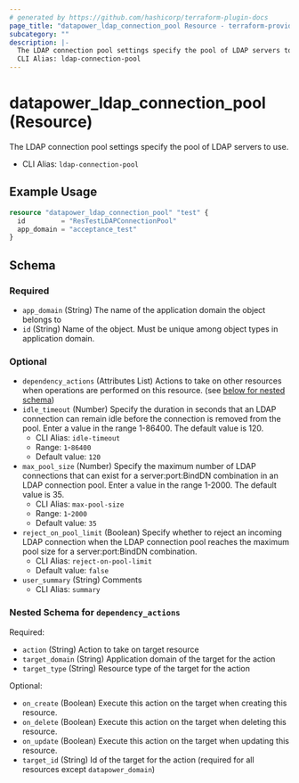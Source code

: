 ```yaml
---
# generated by https://github.com/hashicorp/terraform-plugin-docs
page_title: "datapower_ldap_connection_pool Resource - terraform-provider-datapower"
subcategory: ""
description: |-
  The LDAP connection pool settings specify the pool of LDAP servers to use.
  CLI Alias: ldap-connection-pool
---
```


# datapower_ldap_connection_pool (Resource)

The LDAP connection pool settings specify the pool of LDAP servers to use.
  - CLI Alias: `ldap-connection-pool`

## Example Usage

```terraform
resource "datapower_ldap_connection_pool" "test" {
  id         = "ResTestLDAPConnectionPool"
  app_domain = "acceptance_test"
}
```

<!-- schema generated by tfplugindocs -->
## Schema

### Required

- `app_domain` (String) The name of the application domain the object belongs to
- `id` (String) Name of the object. Must be unique among object types in application domain.

### Optional

- `dependency_actions` (Attributes List) Actions to take on other resources when operations are performed on this resource. (see [below for nested schema](#nestedatt--dependency_actions))
- `idle_timeout` (Number) Specify the duration in seconds that an LDAP connection can remain idle before the connection is removed from the pool. Enter a value in the range 1-86400. The default value is 120.
  - CLI Alias: `idle-timeout`
  - Range: `1`-`86400`
  - Default value: `120`
- `max_pool_size` (Number) Specify the maximum number of LDAP connections that can exist for a server:port:BindDN combination in an LDAP connection pool. Enter a value in the range 1-2000. The default value is 35.
  - CLI Alias: `max-pool-size`
  - Range: `1`-`2000`
  - Default value: `35`
- `reject_on_pool_limit` (Boolean) Specify whether to reject an incoming LDAP connection when the LDAP connection pool reaches the maximum pool size for a server:port:BindDN combination.
  - CLI Alias: `reject-on-pool-limit`
  - Default value: `false`
- `user_summary` (String) Comments
  - CLI Alias: `summary`

<a id="nestedatt--dependency_actions"></a>
### Nested Schema for `dependency_actions`

Required:

- `action` (String) Action to take on target resource
- `target_domain` (String) Application domain of the target for the action
- `target_type` (String) Resource type of the target for the action

Optional:

- `on_create` (Boolean) Execute this action on the target when creating this resource.
- `on_delete` (Boolean) Execute this action on the target when deleting this resource.
- `on_update` (Boolean) Execute this action on the target when updating this resource.
- `target_id` (String) Id of the target for the action (required for all resources except `datapower_domain`)
